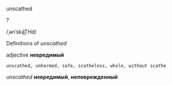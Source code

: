 unscathed

?

/ˌənˈskāT͟Hd/

Definitions of _unscathed_

adjective
**невредимый**

    unscathed, unharmed, safe, scatheless, whole, without scathe

_unscathed_
**невредимый**, **неповрежденный**